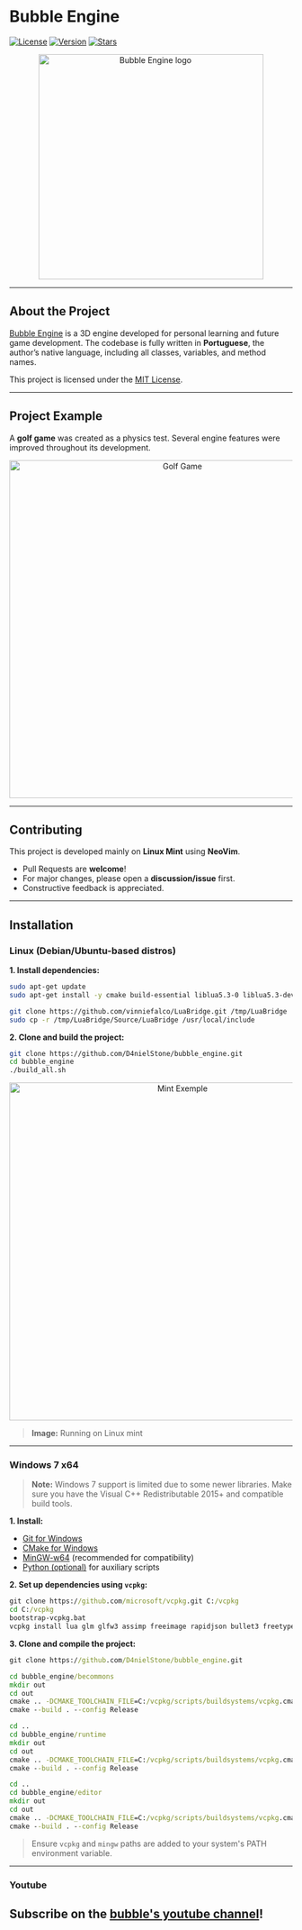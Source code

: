 
# **Bubble Engine**
[![License](https://img.shields.io/github/license/d4nielstone/bubble_engine)](https://github.com/D4nielStone/bubble_engine/blob/master/LICENSE)
[![Version](https://img.shields.io/github/v/tag/d4nielstone/bubble_engine)](https://github.com/D4nielStone/bubble_engine/tags)
[![Stars](https://img.shields.io/github/stars/d4nielstone/bubble_engine?style=social)](https://github.com/D4nielStone/bubble_engine/stargazers)

<p align="center">
  <a href="https://d4nielstone.github.io/bubble_engine">
    <img src="https://github.com/user-attachments/assets/c5a24614-03ec-405e-8eae-55ab74326a66" width="400" alt="Bubble Engine logo">
  </a>
</p>

---

## **About the Project**

[Bubble Engine](https://d4nielstone.github.io/bubble_engine) is a 3D engine developed for personal learning and future game development. The codebase is fully written in **Portuguese**, the author’s native language, including all classes, variables, and method names.

This project is licensed under the [MIT License](https://choosealicense.com/licenses/mit/).

---

## **Project Example**

A **golf game** was created as a physics test. Several engine features were improved throughout its development.

<p align="center">
  <img src="https://github.com/user-attachments/assets/65968911-e9cd-44c7-868b-81286b40889d" width="600" alt="Golf Game">
</p>

---

## **Contributing**

This project is developed mainly on **Linux Mint** using **NeoVim**.

- Pull Requests are **welcome**!
- For major changes, please open a **discussion/issue** first.
- Constructive feedback is appreciated.

---

## **Installation**

### **Linux (Debian/Ubuntu-based distros)**

**1. Install dependencies:**
```bash
sudo apt-get update
sudo apt-get install -y cmake build-essential liblua5.3-0 liblua5.3-dev libglm-dev libglfw3-dev libassimp-dev libfreeimage-dev rapidjson-dev libbullet-dev libfreetype6-dev

git clone https://github.com/vinniefalco/LuaBridge.git /tmp/LuaBridge
sudo cp -r /tmp/LuaBridge/Source/LuaBridge /usr/local/include
```

**2. Clone and build the project:**
```bash
git clone https://github.com/D4nielStone/bubble_engine.git
cd bubble_engine
./build_all.sh
```
<p align="center">
  <img src="https://github.com/user-attachments/assets/20005c5a-ae22-45d6-833a-2c085421b009" width="600" alt="Mint Exemple">
</p>

> **Image:** Running on Linux mint

---

### **Windows 7 x64**

> **Note:** Windows 7 support is limited due to some newer libraries. Make sure you have the Visual C++ Redistributable 2015+ and compatible build tools.

**1. Install:**

- [Git for Windows](https://git-scm.com/downloads/win)
- [CMake for Windows](https://cmake.org/download/)
- [MinGW-w64](https://sourceforge.net/projects/mingw-w64/) (recommended for compatibility)
- [Python (optional)](https://www.python.org/downloads/windows/) for auxiliary scripts

**2. Set up dependencies using `vcpkg`:**
```cmd
git clone https://github.com/microsoft/vcpkg.git C:/vcpkg
cd C:/vcpkg
bootstrap-vcpkg.bat
vcpkg install lua glm glfw3 assimp freeimage rapidjson bullet3 freetype
```

**3. Clone and compile the project:**
```cmd
git clone https://github.com/D4nielStone/bubble_engine.git

cd bubble_engine/becommons
mkdir out
cd out
cmake .. -DCMAKE_TOOLCHAIN_FILE=C:/vcpkg/scripts/buildsystems/vcpkg.cmake
cmake --build . --config Release

cd ..
cd bubble_engine/runtime
mkdir out
cd out
cmake .. -DCMAKE_TOOLCHAIN_FILE=C:/vcpkg/scripts/buildsystems/vcpkg.cmake
cmake --build . --config Release

cd ..
cd bubble_engine/editor
mkdir out
cd out
cmake .. -DCMAKE_TOOLCHAIN_FILE=C:/vcpkg/scripts/buildsystems/vcpkg.cmake
cmake --build . --config Release
```

> Ensure `vcpkg` and `mingw` paths are added to your system's PATH environment variable.

---

### **Youtube**
Subscribe on the [bubble's youtube channel](https://www.youtube.com/playlist?list=LL)!
---
